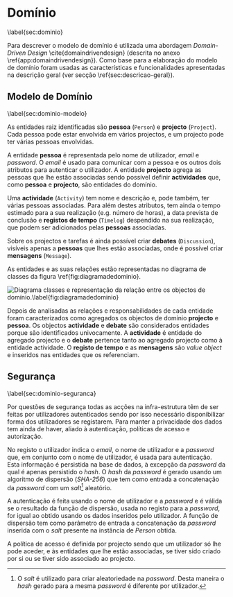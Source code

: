 Domínio
=

\label{sec:dominio}

Para descrever o modelo de domínio é utilizada uma abordagem *Domain-Driven Design* \cite{domaindrivendesign} (descrita no anexo \ref{app:domaindrivendesign}). Como base para a elaboração do modelo de domínio foram usadas as características e funcionalidades apresentadas na  descrição geral (ver secção \ref{sec:descricao-geral}).

Modelo de Domínio
-

\label{sec:dominio-modelo}

As entidades raiz identificadas são **pessoa** (`Person`) e **projecto** (`Project`). Cada pessoa pode estar envolvida em vários projectos, e um projecto pode ter várias pessoas envolvidas. 

A entidade **pessoa** é representada pelo nome de utilizador, *email* e *password*.
O *email* é usado para comunicar com a pessoa e os outros dois atributos para autenticar o utilizador. A entidade **projecto** agrega as pessoas que lhe estão associadas sendo possível definir **actividades** que, como **pessoa** e **projecto**, são entidades do domínio.

Uma **actividade** (`Activity`) tem nome e descrição e, pode também, ter várias pessoas associadas. Para além destes atributos, tem ainda o tempo estimado para a sua realização (e.g. número de horas), a data prevista de conclusão e **registos de tempo** (`Timelog`) despendido na sua realização, que podem ser adicionados pelas **pessoas** associadas.

Sobre os projectos e tarefas é ainda possível criar **debates** (`Discussion`), visíveis apenas a **pessoas** que lhes estão associadas, onde é possível criar **mensagens** (`Message`).

As entidades e as suas relações estão representadas no diagrama de classes da figura \ref{fig:diagramadedominio}.

![Diagrama classes e representação da relação entre os objectos de domínio.\label{fig:diagramadedominio}](http://www.lucidchart.com/publicSegments/view/4fd89208-da90-4b53-8506-66290a443549/image.png)

Depois de analisadas as relações e responsabilidades de cada entidade foram caracterizados como agregados os objectos de domínio **projecto** e **pessoa**.
Os objectos **actividade** e **debate** são considerados entidades porque são identificados univocamente.
A **actividade** é entidade do agregado projecto e o **debate** pertence tanto ao agregado projecto como à entidade actividade.
O **registo de tempo** e as **mensagens** são *value object* e inseridos nas entidades que os referenciam. 

Segurança
-

\label{sec:dominio-seguranca}

Por questões de segurança todas as acções na infra-estrutura têm de ser feitas por utilizadores autenticados sendo por isso necessário disponibilizar forma dos utilizadores se registarem. 
Para manter a privacidade dos dados tem ainda de haver, aliado à autenticação, políticas de acesso e autorização.

No registo o utilizador indica o *email*, o nome de utilizador e a *password* que, em conjunto com o nome de utilizador, é usada para autenticação.
Esta informação é persistida na base de dados, à excepção da *password* da qual é apenas persistido o *hash*.
O *hash* da *password* é gerado usando um algoritmo de dispersão (*SHA-256*) que tem como entrada a concatenação da *password* com um *salt*[^salt] aleatório.

A autenticação é feita usando o nome de utilizador e a *password* e é válida se o resultado da função de dispersão, usada no registo para a *password*, for igual ao obtido usando os dados inseridos pelo utilizador.
A função de dispersão tem como parâmetro de entrada a concatenação da *password* inserida com o *salt* presente na instância de *Person* obtida.

A política de acesso é definida por projecto sendo que um utilizador só lhe pode aceder, e às entidades que lhe estão associadas, se tiver sido criado por si ou se tiver sido associado ao projecto.

[^salt]: O *salt* é utilizado para criar aleatoriedade na *password*. Desta maneira o *hash* gerado para a mesma *password* é diferente por utilizador.
